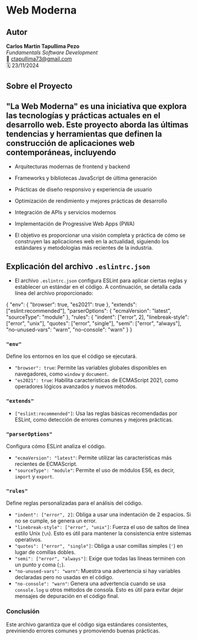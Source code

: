 # Web Moderna

## Autor

**Carlos Martin Tapullima Pezo**  
*Fundamentals Software Development*  
📧 [ctapullima73@gmail.com](mailto:ctapullima73@gmail.com)  
🗓️ 23/11/2024

## Sobre el Proyecto

## "La Web Moderna" es una iniciativa que explora las tecnologías y prácticas actuales en el desarrollo web. Este proyecto aborda las últimas tendencias y herramientas que definen la construcción de aplicaciones web contemporáneas, incluyendo

- Arquitecturas modernas de frontend y backend
- Frameworks y bibliotecas JavaScript de última generación
- Prácticas de diseño responsivo y experiencia de usuario
- Optimización de rendimiento y mejores prácticas de desarrollo
- Integración de APIs y servicios modernos
- Implementación de Progressive Web Apps (PWA)

- El objetivo es proporcionar una visión completa y práctica de cómo se construyen las aplicaciones web en la actualidad, siguiendo los estándares y metodologías más recientes de la industria.

## Explicación del archivo `.eslintrc.json`

- El archivo `.eslintrc.json` configura ESLint para aplicar ciertas reglas y establecer un estándar en el código. A continuación, se detalla cada línea del archivo proporcionado:

{
  "env": {
    "browser": true,
    "es2021": true
  },
  "extends": ["eslint:recommended"],
  "parserOptions": {
    "ecmaVersion": "latest",
    "sourceType": "module"
  },
  "rules": {
    "indent": ["error", 2],
    "linebreak-style": ["error", "unix"],
    "quotes": ["error", "single"],
    "semi": ["error", "always"],
    "no-unused-vars": "warn",
    "no-console": "warn"
  }
}

### `"env"`  

Define los entornos en los que el código se ejecutará.  

- `"browser": true`: Permite las variables globales disponibles en navegadores, como `window` y `document`.  
- `"es2021": true`: Habilita características de ECMAScript 2021, como operadores lógicos avanzados y nuevos métodos.  

### `"extends"`  

- `["eslint:recommended"]`: Usa las reglas básicas recomendadas por ESLint, como detección de errores comunes y mejores prácticas.  

### `"parserOptions"`  

Configura cómo ESLint analiza el código.  

- `"ecmaVersion": "latest"`: Permite utilizar las características más recientes de ECMAScript.  
- `"sourceType": "module"`: Permite el uso de módulos ES6, es decir, `import` y `export`.  

### `"rules"`  

Define reglas personalizadas para el análisis del código.  

- `"indent": ["error", 2]`: Obliga a usar una indentación de 2 espacios. Si no se cumple, se genera un error.  
- `"linebreak-style": ["error", "unix"]`: Fuerza el uso de saltos de línea estilo Unix (`\n`). Esto es útil para mantener la consistencia entre sistemas operativos.  
- `"quotes": ["error", "single"]`: Obliga a usar comillas simples (`'`) en lugar de comillas dobles.  
- `"semi": ["error", "always"]`: Exige que todas las líneas terminen con un punto y coma (`;`).  
- `"no-unused-vars": "warn"`: Muestra una advertencia si hay variables declaradas pero no usadas en el código.  
- `"no-console": "warn"`: Genera una advertencia cuando se usa `console.log` u otros métodos de consola. Esto es útil para evitar dejar mensajes de depuración en el código final.  

### Conclusión  

Este archivo garantiza que el código siga estándares consistentes, previniendo errores comunes y promoviendo buenas prácticas.
